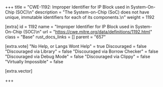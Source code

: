 +++
title = "CWE-1192: Improper Identifier for IP Block used in System-On-Chip (SOC)\n"
description = "The System-on-Chip (SoC) does not have unique, immutable identifiers for each of its components.\n"
weight = 1192

[extra]
id = 1192
name = "Improper Identifier for IP Block used in System-On-Chip (SOC)\n"
url = "https://cwe.mitre.org/data/definitions/1192.html"
class = "Base"
rust_docs_links = []
parent = "657"

[extra.vote]
"No Help, or Langs Wont Help" = true
Discouraged = false
"Discouraged via Library" = false
"Discouraged via Borrow Checker" = false
"Discouraged via Debug Mode" = false
"Discouraged via Clippy" = false
"Virtually Impossible" = false

[extra.vector]

+++